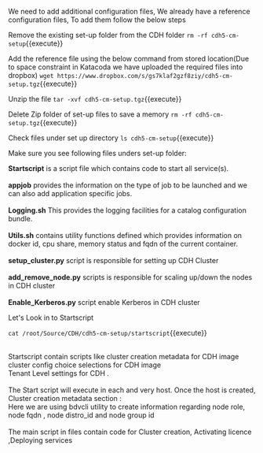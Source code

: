 We need to add additional configuration files, We already have a reference configuration files, To add them follow the below steps

Remove the existing set-up folder from the CDH folder
`rm -rf cdh5-cm-setup`{{execute}}

Add the reference file using the below command from stored location(Due to space constraint in Katacoda we have uploaded the required files into dropbox)
`wget https://www.dropbox.com/s/gs7klaf2gzf8ziy/cdh5-cm-setup.tgz`{{execute}} 

Unzip the file
`tar -xvf cdh5-cm-setup.tgz`{{execute}}

Delete Zip folder of set-up files to save a memory
`rm -rf cdh5-cm-setup.tgz`{{execute}}

Check files under set up directory
`ls cdh5-cm-setup`{{execute}}

Make sure you see following files unders set-up folder:<br>

<b>Startscript</b> is a script file which contains code to start all service(s).<br>
<br><b>appjob</b> provides the information on the type of job to be launched and we can also add application specific jobs.<br>
<br><b>Logging.sh</b> This provides the logging facilities for a catalog configuration bundle.<br> 
<br><b>Utils.sh</b> contains utility functions defined which provides information on docker id, cpu share, memory status and fqdn of the current container.<br>
<br>
<b>setup_cluster.py</b> script is responsible for setting up CDH Cluster <br>
<br><b>add_remove_node.py</b>  scripts is responsible for scaling up/down the nodes in CDH cluster<br>
<br><b>Enable_Kerberos.py</b> script enable Kerberos in CDH cluster<br>

Let's Look in to Startscript<br>

`cat /root/Source/CDH/cdh5-cm-setup/startscript`{{execute}}

<br>Startscript contain scripts like cluster creation metadata for CDH image 
<br>cluster config choice selections for CDH image 
<br>Tenant Level settings  for CDH .
<br>
<br>The Start script will execute in each and very host. Once the host is created, 
<br>Cluster creation metadata section :
<br>Here we are using bdvcli utility to create information regarding node role, node fqdn , node distro_id and node group id<br>
<br>The main script in files contain code for Cluster creation, Activating licence ,Deploying  services


